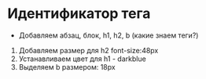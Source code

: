 # Идентификатор тега
- Добавляем абзац, блок, h1, h2, b (какие знаем теги?)
1. Добавляем размер для h2 font-size:48px
2. Устанавливаем цвет для h1 - darkblue
3. Выделяем b размером: 18px